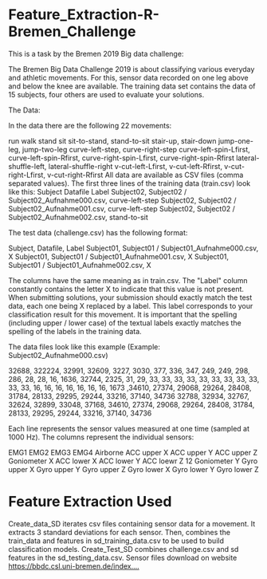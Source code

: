 # Feature_Extraction-R-Bremen_Challenge
This is a task by the Bremen 2019 Big data challenge:

The Bremen Big Data Challenge 2019 is about classifying various everyday and athletic movements. For this, sensor data recorded on one leg above and below the knee are available. The training data set contains the data of 15 subjects, four others are used to evaluate your solutions.

The Data:

In the data there are the following 22 movements:

run
walk
stand
sit
sit-to-stand, stand-to-sit
stair-up, stair-down
jump-one-leg, jump-two-leg
curve-left-step, curve-right-step
curve-left-spin-Lfirst, curve-left-spin-Rfirst, curve-right-spin-Lfirst, curve-right-spin-Rfirst
lateral-shuffle-left, lateral-shuffle-right
v-cut-left-Lfirst, v-cut-left-Rfirst, v-cut-right-Lfirst, v-cut-right-Rfirst
All data are available as CSV files (comma separated values). The first three lines of the training data (train.csv) look like this: Subject Datafile Label Subject02, Subject02 / Subject02_Aufnahme000.csv, curve-left-step Subject02, Subject02 / Subject02_Aufnahme001.csv, curve-left-step Subject02, Subject02 / Subject02_Aufnahme002.csv, stand-to-sit

The test data (challenge.csv) has the following format:

Subject, Datafile, Label Subject01, Subject01 / Subject01_Aufnahme000.csv, X Subject01, Subject01 / Subject01_Aufnahme001.csv, X Subject01, Subject01 / Subject01_Aufnahme002.csv, X

The columns have the same meaning as in train.csv. The "Label" column constantly contains the letter X to indicate that this value is not present. When submitting solutions, your submission should exactly match the test data, each one being X replaced by a label. This label corresponds to your classification result for this movement. It is important that the spelling (including upper / lower case) of the textual labels exactly matches the spelling of the labels in the training data.

The data files look like this example (Example: Subject02_Aufnahme000.csv)

32688, 322224, 32991, 32609, 3227, 3030, 377, 336, 347, 249, 249, 298, 286, 28, 28, 16, 1636, 32744, 2325, 31, 29, 33, 33, 33, 33, 33, 33, 33, 33, 33, 33, 33, 16, 16, 16, 16, 16, 16, 16, 1673 ,34610, 27374, 29068, 29264, 28408, 31784, 28133, 29295, 29244, 33216, 37140, 34736 32788, 32934, 32767, 32624, 32899, 33048, 37168, 34610, 27374, 29068, 29264, 28408, 31784, 28133, 29295, 29244, 33216, 37140, 34736

Each line represents the sensor values ​​measured at one time (sampled at 1000 Hz). The columns represent the individual sensors:

EMG1
EMG2
EMG3
EMG4
Airborne
ACC upper X
ACC upper Y
ACC upper Z
Goniometer X
ACC lower X
ACC lower Y
ACC loewr Z 12 Goniometer Y
Gyro upper X
Gyro upper Y
Gyro upper Z
Gyro lower X
Gyro lower Y
Gyro lower Z

# Feature Extraction Used

Create_data_SD iterates csv files containing sensor data for a movement. It extracts 3 standard deviations for each sensor. Then, combines the train_data and features in sd_training_data.csv to be used to build classification models. Create_Test_SD combines challenge.csv and sd features in the sd_testing_data.csv. Sensor files download on website https://bbdc.csl.uni-bremen.de/index.…
